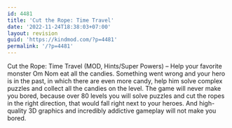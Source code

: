 ```yaml
---
id: 4481
title: 'Cut the Rope: Time Travel'
date: '2022-11-24T18:38:03+07:00'
layout: revision
guid: 'https://kindmod.com/?p=4481'
permalink: '/?p=4481'
---
```


Cut the Rope: Time Travel (MOD, Hints/Super Powers) – Help your favorite monster Om Nom eat all the candies. Something went wrong and your hero is in the past, in which there are even more candy, help him solve complex puzzles and collect all the candies on the level. The game will never make you bored, because over 80 levels you will solve puzzles and cut the ropes in the right direction, that would fall right next to your heroes. And high-quality 3D graphics and incredibly addictive gameplay will not make you bored.
